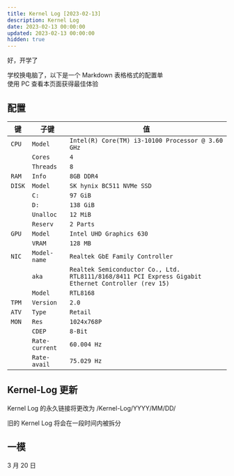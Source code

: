 ```yaml
---
title: Kernel Log [2023-02-13]
description: Kernel Log
date: 2023-02-13 00:00:00
updated: 2023-02-13 00:00:00
hidden: true
---
```

好，开学了  

学校换电脑了，以下是一个 Markdown 表格格式的配置单  
使用 PC 查看本页面获得最佳体验  

## 配置
|键|子键|值|
|---|---|---|
|``CPU``|``Model``|``Intel(R) Core(TM) i3-10100 Processor @ 3.60 GHz``|
||``Cores``|``4``|
||``Threads``|``8``|
|``RAM``|``Info``|``8GB DDR4``|
|``DISK``|``Model``|``SK hynix BC511 NVMe SSD``|
||``C:``|``97 GiB``|
||``D:``|``138 GiB``|
||``Unalloc``|``12 MiB``|
||``Reserv``|``2 Parts``|
|``GPU``|``Model``|``Intel UHD Graphics 630``|
||``VRAM``|``128 MB``|
|``NIC``|``Model-name``|``Realtek GbE Family Controller``|
||``aka``|``Realtek Semiconductor Co., Ltd. RTL8111/8168/8411 PCI Express Gigabit Ethernet Controller (rev 15)``|
||``Model``|``RTL8168``|
|``TPM``|``Version``|``2.0``|
|``ATV``|``Type``|``Retail``|
|``MON``|``Res``|``1024x768P``|
||``CDEP``|``8-Bit``|
||``Rate-current``|``60.004 Hz``|
||``Rate-avail``|``75.029 Hz``|

## Kernel-Log 更新
Kernel Log 的永久链接将更改为 /Kernel-Log/YYYY/MM/DD/  

旧的 Kernel Log 将会在一段时间内被拆分  

## 一模
3 月 20 日  
